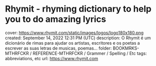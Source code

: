 # Rhymit - rhyming dictionary to help you to do amazing lyrics

cover: https://www.rhymit.com/static/images/logos/logo180x180.png
created: September 14, 2022 12:31 PM (UTC)
description: O Rhymit é um dicionário de rimas para ajudar os artistas, escritores e os poetas a escrever as suas letras de musicas, poemas...
folder: BOOKMRKS-MTHRFCKR / REFERENCE-MTHRFCKR / Grammer / Spelling / Etc
tags: abbreviations, etc
url: https://www.rhymit.com